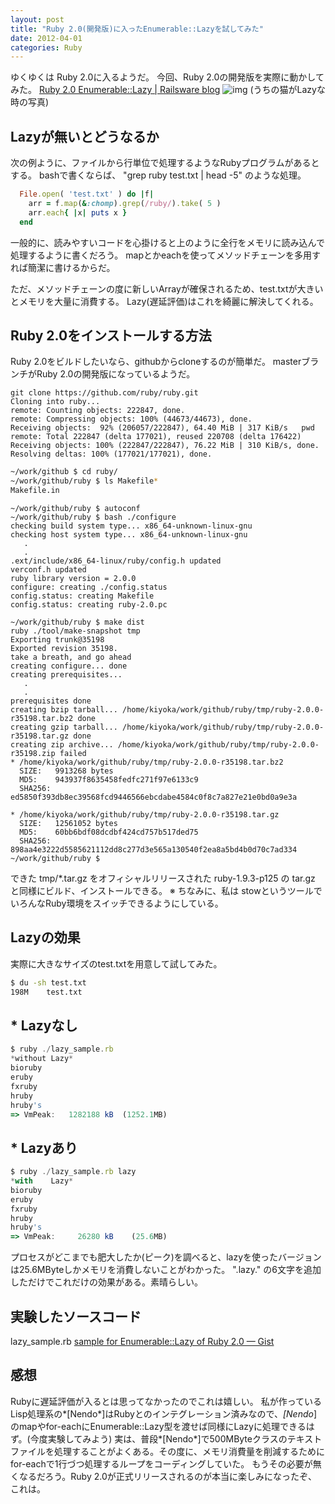 ```yaml
---
layout: post
title: "Ruby 2.0(開発版)に入ったEnumerable::Lazyを試してみた"
date: 2012-04-01
categories: Ruby
---
```

ゆくゆくは Ruby 2.0に入るようだ。
今回、Ruby 2.0の開発版を実際に動かしてみた。
 [Ruby 2.0 Enumerable::Lazy | Railsware blog](http://blog.railsware.com/2012/03/13/ruby-2-0-enumerablelazy/)
![img](http://farm4.static.flickr.com/3585/3389965080_eaa5bc957c_m.jpg) (うちの猫がLazyな時の写真)

## Lazyが無いとどうなるか

次の例ように、ファイルから行単位で処理するようなRubyプログラムがあるとする。
bashで書くならば、 "grep ruby test.txt | head -5" のような処理。

```ruby
  File.open( 'test.txt' ) do |f|
    arr = f.map(&:chomp).grep(/ruby/).take( 5 )
    arr.each{ |x| puts x }
  end
```

一般的に、読みやすいコードを心掛けると上のように全行をメモリに読み込んで処理するように書くだろう。
mapとかeachを使ってメソッドチェーンを多用すれば簡潔に書けるからだ。

ただ、メソッドチェーンの度に新しいArrayが確保されるため、test.txtが大きいとメモリを大量に消費する。
Lazy(遅延評価)はこれを綺麗に解決してくれる。

## Ruby 2.0をインストールする方法

Ruby 2.0をビルドしたいなら、githubからcloneするのが簡単だ。
masterブランチがRuby 2.0の開発版になっているようだ。
```
git clone https://github.com/ruby/ruby.git
Cloning into ruby...
remote: Counting objects: 222847, done.        
remote: Compressing objects: 100% (44673/44673), done.        
Receiving objects:  92% (206057/222847), 64.40 MiB | 317 KiB/s   pwd
remote: Total 222847 (delta 177021), reused 220708 (delta 176422)        
Receiving objects: 100% (222847/222847), 76.22 MiB | 310 KiB/s, done.
Resolving deltas: 100% (177021/177021), done.
```

```bash
~/work/github $ cd ruby/
~/work/github/ruby $ ls Makefile*
Makefile.in
```

```
~/work/github/ruby $ autoconf
~/work/github/ruby $ bash ./configure
checking build system type... x86_64-unknown-linux-gnu
checking host system type... x86_64-unknown-linux-gnu
   .
   .
.ext/include/x86_64-linux/ruby/config.h updated
verconf.h updated
ruby library version = 2.0.0
configure: creating ./config.status
config.status: creating Makefile
config.status: creating ruby-2.0.pc
```

```
~/work/github/ruby $ make dist
ruby ./tool/make-snapshot tmp 
Exporting trunk@35198
Exported revision 35198.
take a breath, and go ahead
creating configure... done
creating prerequisites...
   .
   .
prerequisites done
creating bzip tarball... /home/kiyoka/work/github/ruby/tmp/ruby-2.0.0-r35198.tar.bz2 done
creating gzip tarball... /home/kiyoka/work/github/ruby/tmp/ruby-2.0.0-r35198.tar.gz done
creating zip archive... /home/kiyoka/work/github/ruby/tmp/ruby-2.0.0-r35198.zip failed
* /home/kiyoka/work/github/ruby/tmp/ruby-2.0.0-r35198.tar.bz2
  SIZE:   9913268 bytes
  MD5:    943937f8635458fedfc271f97e6133c9
  SHA256: ed5850f393db8ec39568fcd9446566ebcdabe4584c0f8c7a827e21e0bd0a9e3a

* /home/kiyoka/work/github/ruby/tmp/ruby-2.0.0-r35198.tar.gz
  SIZE:   12561052 bytes
  MD5:    60bb6bdf08dcdbf424cd757b517ded75
  SHA256: 898aa4e3222d5585621112dd8c277d3e565a130540f2ea8a5bd4b0d70c7ad334
~/work/github/ruby $ 
```

できた tmp/*.tar.gz をオフィシャルリリースされた ruby-1.9.3-p125 の tar.gz と同様にビルド、インストールできる。
※ ちなみに、私は stowというツールでいろんなRuby環境をスイッチできるようにしている。

## Lazyの効果
実際に大きなサイズのtest.txtを用意して試してみた。
```bash
$ du -sh test.txt 
198M	test.txt
```

## * Lazyなし
```javascript
$ ruby ./lazy_sample.rb 
*without Lazy*
bioruby
eruby
fxruby
hruby
hruby's
=> VmPeak:	 1282188 kB  (1252.1MB)
```

## * Lazyあり
```javascript
$ ruby ./lazy_sample.rb lazy
*with    Lazy*
bioruby
eruby
fxruby
hruby
hruby's
=> VmPeak:	   26280 kB    (25.6MB)
```

プロセスがどこまでも肥大したか(ピーク)を調べると、lazyを使ったバージョンは25.6MByteしかメモリを消費しないことがわかった。
".lazy." の6文字を追加しただけでこれだけの効果がある。素晴らしい。

## 実験したソースコード
 lazy_sample.rb
 [sample for Enumerable::Lazy of Ruby 2.0 — Gist](http://gist.github.com/61088b4da92abe974b60)

## 感想
Rubyに遅延評価が入るとは思ってなかったのでこれは嬉しい。
私が作っているLisp処理系の*[Nendo*]はRubyとのインテグレーション済みなので、*[Nendo*]のmapやfor-eachにEnumerable::Lazy型を渡せば同様にLazyに処理できるはず。(今度実験してみよう)
実は、普段*[Nendo*]で500MByteクラスのテキストファイルを処理することがよくある。その度に、メモリ消費量を削減するためにfor-eachで1行づつ処理するループをコーディングしていた。
もうその必要が無くなるだろう。Ruby 2.0が正式リリースされるのが本当に楽しみになったぞ、これは。
